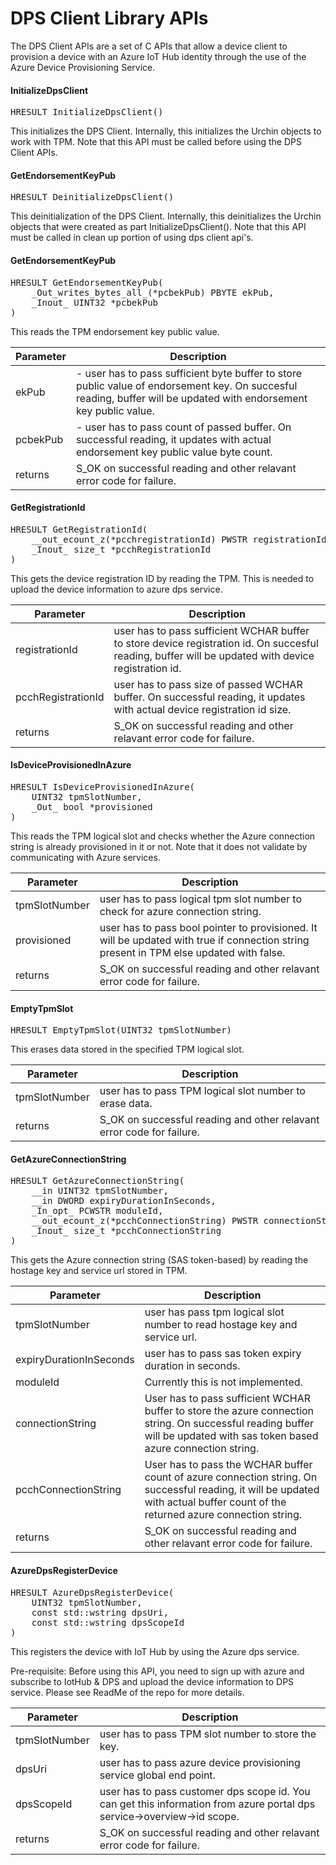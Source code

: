 # DPS Client Library APIs

The DPS Client APIs are a set of C APIs that allow a device client to provision a device with an Azure IoT Hub identity through the use of the Azure Device Provisioning Service.

#### InitializeDpsClient
<pre>HRESULT InitializeDpsClient()</pre>

This initializes the DPS Client. Internally, this initializes the Urchin objects to work with TPM.
  Note that this API must be called before using the DPS Client APIs.

#### GetEndorsementKeyPub
<pre>HRESULT DeinitializeDpsClient()</pre>

This deinitialization of the DPS Client. Internally, this deinitializes the Urchin objects that were created as part InitializeDpsClient().
    Note that this API must be called in clean up portion of using dps client api's.

#### GetEndorsementKeyPub
<pre>HRESULT GetEndorsementKeyPub(
    _Out_writes_bytes_all_(*pcbekPub) PBYTE ekPub,
    _Inout_ UINT32 *pcbekPub
)</pre>

This reads the TPM endorsement key public value.

| Parameter | Description |
|----|----|
|   ekPub  |  - user has to pass sufficient byte buffer to store public value of endorsement key. On succesful reading, buffer will be updated with endorsement key public value.|
|  pcbekPub| - user has to pass count of passed buffer. On successful reading, it updates with actual endorsement key public value byte count.|
|  returns | S_OK on successful reading and other relavant error code for failure.|

#### GetRegistrationId
<pre>HRESULT GetRegistrationId(
    __out_ecount_z(*pcchregistrationId) PWSTR registrationId,
    _Inout_ size_t *pcchRegistrationId
)
</pre>

This gets the device registration ID by reading the TPM. This is needed to upload the device information to azure dps service.

| Parameter | Description |
|----|----|
|    registrationId | user has to pass sufficient WCHAR buffer to store device registration id. On succesful reading, buffer will be updated with device registration id.|
|    pcchRegistrationId | user has to pass size of passed WCHAR buffer. On successful reading, it updates with actual device registration id size.|
|    returns | S_OK on successful reading and other relavant error code for failure.|

#### IsDeviceProvisionedInAzure
<pre>HRESULT IsDeviceProvisionedInAzure(
    UINT32 tpmSlotNumber,
    _Out_ bool *provisioned
)
</pre>

This reads the TPM logical slot and checks whether the Azure connection string is already provisioned in it or not.
Note that it does not validate by communicating with Azure services.

| Parameter | Description |
|----|----|
|    tpmSlotNumber | user has to pass logical tpm slot number to check for azure connection string.|
|    provisioned | user has to pass bool pointer to provisioned. It will be updated with true if connection string present in TPM else updated with false.|
|    returns | S_OK on successful reading and other relavant error code for failure.|

#### EmptyTpmSlot
<pre>HRESULT EmptyTpmSlot(UINT32 tpmSlotNumber)</pre>
This erases data stored in the specified TPM logical slot.

| Parameter | Description |
|----|----|
|    tpmSlotNumber | user has to pass TPM logical slot number to erase data.| 
|    returns | S_OK on successful reading and other relavant error code for failure.|

#### GetAzureConnectionString
<pre>HRESULT GetAzureConnectionString(
    __in UINT32 tpmSlotNumber,
    __in DWORD expiryDurationInSeconds,
    _In_opt_ PCWSTR moduleId,
    __out_ecount_z(*pcchConnectionString) PWSTR connectionString,
    _Inout_ size_t *pcchConnectionString
)
</pre>

This gets the Azure connection string (SAS token-based) by reading the hostage key and service url stored in TPM.

| Parameter | Description |
|----|----|
|    tpmSlotNumber | user has pass tpm logical slot number to read hostage key and service url.|
|    expiryDurationInSeconds | user has to pass sas token expiry duration in seconds.|
|    moduleId | Currently this is not implemented.|
|    connectionString | User has to pass sufficient WCHAR buffer to store the azure connection string. On successful reading buffer will be updated with sas token based azure connection string.|
|    pcchConnectionString | User has to pass the WCHAR buffer count of azure connection string. On successful reading, it will be updated with actual buffer count of the returned azure connection string.|
|    returns | S_OK on successful reading and other relavant error code for failure.|

#### AzureDpsRegisterDevice
<pre>HRESULT AzureDpsRegisterDevice(
    UINT32 tpmSlotNumber,
    const std::wstring dpsUri,
    const std::wstring dpsScopeId
)
</pre>

This registers the device with IoT Hub by using the Azure dps service.

Pre-requisite:
Before using this API, you need to sign up with azure and subscribe to IotHub & DPS and upload the device information to DPS service. Please see ReadMe of the repo for more details.


| Parameter | Description |
|----|----|
|   tpmSlotNumber | user has to pass TPM slot number to store the key.|
|   dpsUri | user has to pass azure device provisioning service global end point.|
|   dpsScopeId | user has to pass customer dps scope id. You can get this information from azure portal dps service->overview->id scope.|
|   returns | S_OK on successful reading and other relavant error code for failure.|

